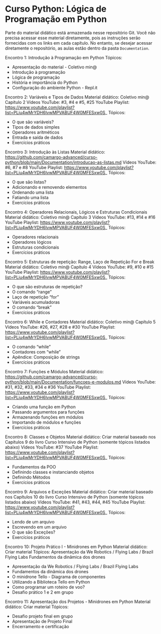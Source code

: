 # Curso Python: Lógica de Programação em Python

Parte do material didático está armazenada nesse repositório Git. Você não precisa acessar esse material diretamente, pois as instruções serão fornecidas com os links em cada capítulo. No entanto, se desejar acessar diretamente o repositório, as aulas estão dentro da pasta `Documentation`.

Encontro 1: Introdução à Programação em Python
Tópicos:
- Apresentação do material - Coletivo min@
- Introdução à programação
- Lógica de programação
- História e importância do Python
- Configuração do ambiente Python - Repl.it

Encontro 2: Variáveis e Tipos de Dados
Material didático: Coletivo min@ Capítulo 2
Vídeos YouTube: #3, #4 e #5, #25
YouTube Playlist: https://www.youtube.com/playlist?list=PLiu4wMrYDH6IvwMPVABUF4W0MFESxw0S_
Tópicos:
- O que são variáveis?
- Tipos de dados simples
- Operadores aritméticos
- Entrada e saída de dados
- Exercícios práticos

Encontro 3: Introdução às Listas
Material didático: https://github.com/camargo-advanced/curso-python/blob/main/Documentation/introducao-as-listas.md
Vídeos YouTube: #6, #7 e  #8
YouTube Playlist: https://www.youtube.com/playlist?list=PLiu4wMrYDH6IvwMPVABUF4W0MFESxw0S_
Tópicos:
- O que são listas?
- Adicionando e removendo elementos
- Ordenando uma lista
- Fatiando uma lista
- Exercícios práticos

Encontro 4: Operadores Relacionais, Lógicos e Estruturas Condicionais
Material didático: Coletivo min@ Capítulo 3
Vídeos YouTube: #13, #14 e #16
YouTube Playlist: https://www.youtube.com/playlist?list=PLiu4wMrYDH6IvwMPVABUF4W0MFESxw0S_
Tópicos: 
- Operadores relacionais
- Operadores lógicos
- Estruturas condicionais
- Exercícios práticos

Encontro 5: Estruturas de repetição: Range, Laço de Repetição For e Break
Material didático: Coletivo min@ Capítulo 4
Vídeos YouTube: #9, #10 e #15
YouTube Playlist: https://www.youtube.com/playlist?list=PLiu4wMrYDH6IvwMPVABUF4W0MFESxw0S_
Tópicos:
- O que são estruturas de repetição? 
- O comando “range”
- Laço de repetição “for”
- Variáveis acumuladoras
- O comando “break”
- Exercícios práticos

Encontro 6: While e Contadores
Material didático: Coletivo min@ Capítulo 5
Vídeos YouTube: #26, #27, #28 e #30
YouTube Playlist: https://www.youtube.com/playlist?list=PLiu4wMrYDH6IvwMPVABUF4W0MFESxw0S_
Tópicos:
- O comando “while”
- Contadores com “while”
- Apêndice: Composição de strings
- Exercícios práticos

Encontro 7: Funções e Módulos
Material didático: https://github.com/camargo-advanced/curso-python/blob/main/Documentation/funcoes-e-modulos.md
Vídeos YouTube: #31, #32, #33, #34 e #36
YouTube Playlist: https://www.youtube.com/playlist?list=PLiu4wMrYDH6IvwMPVABUF4W0MFESxw0S_
Tópicos:
- Criando uma função em Python
- Passando argumentos para funções
- Armazenando funções em módulos
- Importando de módulos e funções
- Exercícios práticos

Encontro 8: Classes e Objetos
Material didático: Criar material baseado nos Capítulos 9 do livro Curso Intensivo de Python (somente tópicos listados abaixo)
Vídeos YouTube: #37
YouTube Playlist: https://www.youtube.com/playlist?list=PLiu4wMrYDH6IvwMPVABUF4W0MFESxw0S_
Tópicos:
- Fundamentos da POO
- Definindo classes e instanciando objetos
- Definindo Métodos
- Exercícios práticos

Encontro 9: Arquivos e Exceções
Material didático: Criar material baseado nos Capítulos 10 do livro Curso Intensivo de Python (somente tópicos listados abaixo)
Vídeos YouTube: #41, #43, #44, #45
YouTube Playlist: https://www.youtube.com/playlist?list=PLiu4wMrYDH6IvwMPVABUF4W0MFESxw0S_
Tópicos:
- Lendo de um arquivo
- Escrevendo em um arquivo
- O que são Exceções?
- Exercícios práticos

Encontro 10: Projeto Prático I - Minidrones em Python
Material didático: Criar material
Tópicos:
Apresentação da We Robotics / Flying Labs / Brazil Flying Labs
Fundamentos da dinâmica dos drones
- Apresentação da We Robotics / Flying Labs / Brazil Flying Labs
- Fundamentos da dinâmica dos drones
- O minidrone Tello - Diagrama de componentes
- Utilizando a Biblioteca Tello em Python
- Como programar um roteiro de voo?
- Desafio prático 1 e 2 em grupo

Encontro 11: Apresentação dos Projetos - Minidrones em Python
Material didático: Criar material
Tópicos:
- Desafio projeto final em grupo
- Apresentação de Projeto Final
- Encerramento e certificação
